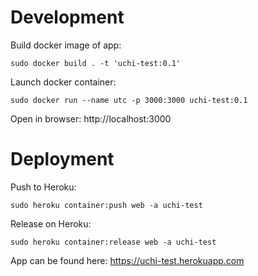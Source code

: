 # Development

Build docker image of app:

```sudo docker build . -t 'uchi-test:0.1'```

Launch docker container:

```sudo docker run --name utc -p 3000:3000 uchi-test:0.1```

Open in browser: http://localhost:3000

# Deployment

Push to Heroku:

```sudo heroku container:push web -a uchi-test```

Release on Heroku:

```sudo heroku container:release web -a uchi-test```

App can be found here: https://uchi-test.herokuapp.com